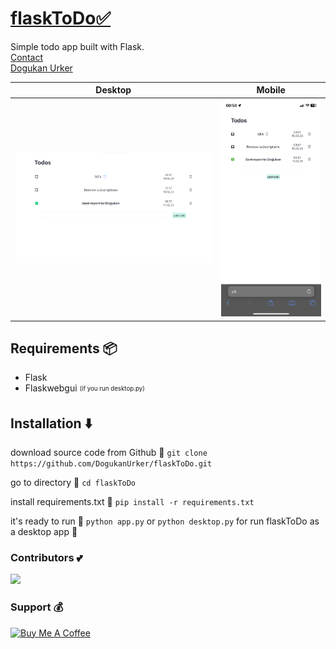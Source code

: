 # [flaskToDo✅](https://dogukanurker.com/flasktodo)

Simple todo app built with Flask.
<br/>
[Contact](mailto:dogukanurker@icloud.com)<br/>
[Dogukan Urker](https://dogukanurker.com)

|              Desktop               |              Mobile               |
| :--------------------------------: | :-------------------------------: |
| ![appDesktop](/images/desktop.png) | ![appMobile](/images/mobile.jpeg) |

## Requirements 📦

- Flask
- Flaskwebgui <sub><sup>(if you run desktop.py)</sup></sub>

## Installation ⬇️

download source code from Github 💾
`git clone https://github.com/DogukanUrker/flaskToDo.git`

go to directory 📁
`cd flaskToDo`

install requirements.txt 🔽
`pip install -r requirements.txt`

it's ready to run 🎉
`python app.py`
or
`python desktop.py`
for run flaskToDo as a desktop app 💯

### Contributors 💕

<a href="https://github.com/dogukanurker/flasktodo/graphs/contributors">
  <img src="https://contrib.rocks/image?repo=dogukanurker/flasktodo" />
</a>

### Support 💰

<a href="https://dogukanurker.com/donate" target="_blank"><img src="https://cdn.buymeacoffee.com/buttons/v2/arial-red.png" alt="Buy Me A Coffee" style="height: 60px !important;width: 217px !important;" ></a>
